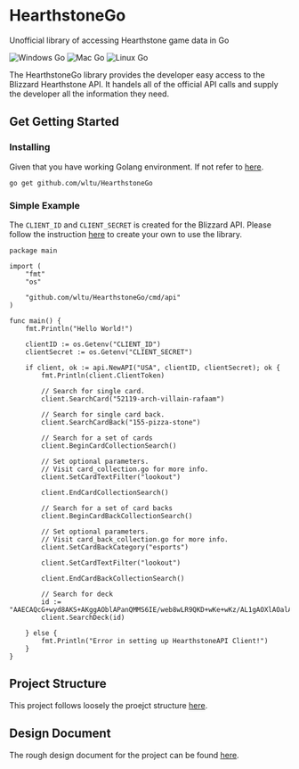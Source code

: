 # HearthstoneGo
Unofficial library of accessing Hearthstone game data in Go

![Windows Go](https://github.com/wltu/HearthstoneGo/workflows/Windows%20Go/badge.svg?branch=master)
![Mac Go](https://github.com/wltu/HearthstoneGo/workflows/Mac%20Go/badge.svg?branch=master)
![Linux Go](https://github.com/wltu/HearthstoneGo/workflows/Linux%20Go/badge.svg?branch=master)

The HearthstoneGo library provides the developer easy access to the Blizzard Hearthstone API. It handels all of the official API calls and supply the developer all the information they need.

## Get Getting Started
### Installing
Given that you have working Golang environment. If not refer to [here](https://golang.org/doc/install).
```
go get github.com/wltu/HearthstoneGo
```

### Simple Example
The `CLIENT_ID` and `CLIENT_SECRET` is created for the Blizzard API. Please follow the instruction [here](https://develop.battle.net/documentation/guides/getting-started) to create your own to use the library.
```golang
package main

import (
	"fmt"
	"os"

	"github.com/wltu/HearthstoneGo/cmd/api"
)

func main() {
	fmt.Println("Hello World!")

	clientID := os.Getenv("CLIENT_ID")
	clientSecret := os.Getenv("CLIENT_SECRET")

	if client, ok := api.NewAPI("USA", clientID, clientSecret); ok {
		fmt.Println(client.ClientToken)

		// Search for single card.
		client.SearchCard("52119-arch-villain-rafaam")

		// Search for single card back.
		client.SearchCardBack("155-pizza-stone")

		// Search for a set of cards
		client.BeginCardCollectionSearch()

		// Set optional parameters.
		// Visit card_collection.go for more info.
		client.SetCardTextFilter("lookout")

		client.EndCardCollectionSearch()

		// Search for a set of card backs
		client.BeginCardBackCollectionSearch()

		// Set optional parameters.
		// Visit card_back_collection.go for more info.
		client.SetCardBackCategory("esports")

		client.SetCardTextFilter("lookout")

		client.EndCardBackCollectionSearch()

		// Search for deck
		id := "AAECAQcG+wyd8AKS+AKggAOblAPanQMMS6IE/web8wLR9QKD+wKe+wKz/AL1gAOXlAOalAOSnwMA"
		client.SearchDeck(id)

	} else {
		fmt.Println("Error in setting up HearthstoneAPI Client!")
	}
}

```


## Project Structure
This project follows loosely the proejct structure [here](https://github.com/golang-standards/project-layout).

## Design Document
The rough design document for the project can be found [here](https://docs.google.com/document/d/1hwWPqrOF7vG7u6qqmdCPqRR4Js99LyKEcchpjR17Z3E/edit?usp=sharing).
